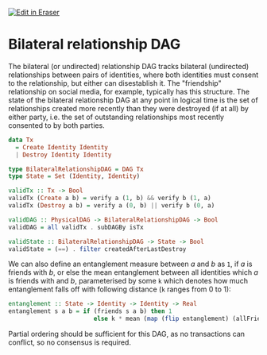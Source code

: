 <p><a target="_blank" href="https://app.eraser.io/workspace/YdveFDlmxnENYAdLP03t" id="edit-in-eraser-github-link"><img alt="Edit in Eraser" src="https://firebasestorage.googleapis.com/v0/b/second-petal-295822.appspot.com/o/images%2Fgithub%2FOpen%20in%20Eraser.svg?alt=media&amp;token=968381c8-a7e7-472a-8ed6-4a6626da5501"></a></p>

# Bilateral relationship DAG
The bilateral (or undirected) relationship DAG tracks bilateral (undirected) relationships between pairs of identities, where both identities must consent to the relationship, but either can disestablish it. The "friendship" relationship on social media, for example, typically has this structure. The state of the bilateral relationship DAG at any point in logical time is the set of relationships created more recently than they were destroyed (if at all) by either party, i.e. the set of outstanding relationships most recently consented to by both parties.

```haskell
data Tx
  = Create Identity Identity
  | Destroy Identity Identity

type BilateralRelationshipDAG = DAG Tx
type State = Set (Identity, Identity)

validTx :: Tx -> Bool
validTx (Create a b) = verify a (1, b) && verify b (1, a)
validTx (Destroy a b) = verify a (0, b) || verify b (0, a)

validDAG :: PhysicalDAG -> BilateralRelationshipDAG -> Bool
validDAG = all validTx . subDAGBy isTx

validState :: BilateralRelationshipDAG -> State -> Bool
validState = (==) . filter createdAfterLastDestroy
```
We can also define an entanglement measure between _a_ and _b_ as `1`, if _a_ is friends with _b_, or else the mean entanglement between all identities which _a_ is friends with and _b_, parameterised by some `k` which denotes how much entanglement falls off with following distance (`k` ranges from 0 to 1):

```haskell
entanglement :: State -> Identity -> Identity -> Real
entanglement s a b = if (friends s a b) then 1
                        else k * mean (map (flip entanglement) (allFriends s a))
```
Partial ordering should be sufficient for this DAG, as no transactions can conflict, so no consensus is required.


<!--- Eraser file: https://app.eraser.io/workspace/YdveFDlmxnENYAdLP03t --->
